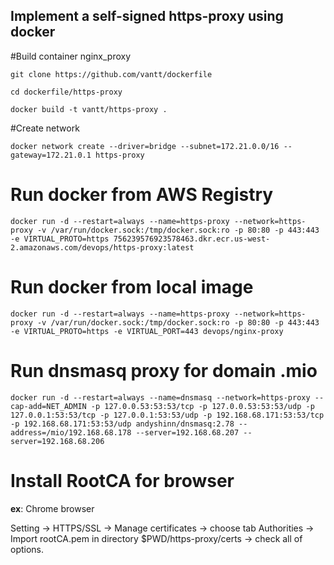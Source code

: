 ## Implement a self-signed https-proxy using docker

#Build container nginx_proxy

```
git clone https://github.com/vantt/dockerfile

cd dockerfile/https-proxy

docker build -t vantt/https-proxy .

```

#Create network

```
docker network create --driver=bridge --subnet=172.21.0.0/16 --gateway=172.21.0.1 https-proxy
```

# Run docker from AWS Registry

```
docker run -d --restart=always --name=https-proxy --network=https-proxy -v /var/run/docker.sock:/tmp/docker.sock:ro -p 80:80 -p 443:443 -e VIRTUAL_PROTO=https 756239576923578463.dkr.ecr.us-west-2.amazonaws.com/devops/https-proxy:latest
```

# Run docker from local image
```
docker run -d --restart=always --name=https-proxy --network=https-proxy -v /var/run/docker.sock:/tmp/docker.sock:ro -p 80:80 -p 443:443 -e VIRTUAL_PROTO=https -e VIRTUAL_PORT=443 devops/nginx-proxy
```

# Run dnsmasq proxy for domain .mio

```
docker run -d --restart=always --name=dnsmasq --network=https-proxy --cap-add=NET_ADMIN -p 127.0.0.53:53:53/tcp -p 127.0.0.53:53:53/udp -p 127.0.0.1:53:53/tcp -p 127.0.0.1:53:53/udp -p 192.168.68.171:53:53/tcp -p 192.168.68.171:53:53/udp andyshinn/dnsmasq:2.78 --address=/mio/192.168.68.178 --server=192.168.68.207 --server=192.168.68.206
```


# Install RootCA for browser

**ex**: Chrome browser

Setting -> HTTPS/SSL -> Manage certificates -> choose tab Authorities -> Import rootCA.pem in directory  $PWD/https-proxy/certs -> check all of options.